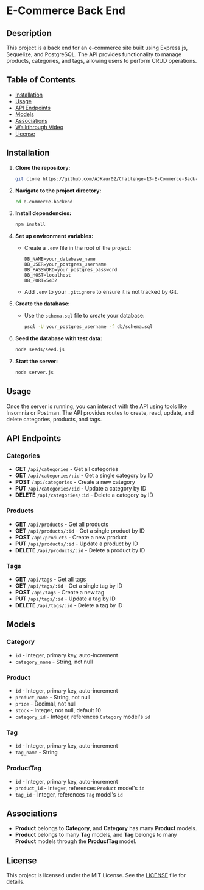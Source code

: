 # E-Commerce Back End

## Description

This project is a back end for an e-commerce site built using Express.js, Sequelize, and PostgreSQL. The API provides functionality to manage products, categories, and tags, allowing users to perform CRUD operations.

## Table of Contents

- [Installation](#installation)
- [Usage](#usage)
- [API Endpoints](#api-endpoints)
- [Models](#models)
- [Associations](#associations)
- [Walkthrough Video](#walkthrough-video)
- [License](#license)

## Installation

1. **Clone the repository:**
    ```bash
    git clone https://github.com/AJKaur02/Challenge-13-E-Commerce-Back-End
    ```

2. **Navigate to the project directory:**
    ```bash
    cd e-commerce-backend
    ```

3. **Install dependencies:**
    ```bash
    npm install
    ```

4. **Set up environment variables:**
    - Create a `.env` file in the root of the project:
      ```env
      DB_NAME=your_database_name
      DB_USER=your_postgres_username
      DB_PASSWORD=your_postgres_password
      DB_HOST=localhost
      DB_PORT=5432
      ```
    - Add `.env` to your `.gitignore` to ensure it is not tracked by Git.

5. **Create the database:**
    - Use the `schema.sql` file to create your database:
      ```bash
      psql -U your_postgres_username -f db/schema.sql
      ```

6. **Seed the database with test data:**
    ```bash
    node seeds/seed.js
    ```

7. **Start the server:**
    ```bash
    node server.js
    ```

## Usage

Once the server is running, you can interact with the API using tools like Insomnia or Postman. The API provides routes to create, read, update, and delete categories, products, and tags.

## API Endpoints

### Categories

- **GET** `/api/categories` - Get all categories
- **GET** `/api/categories/:id` - Get a single category by ID
- **POST** `/api/categories` - Create a new category
- **PUT** `/api/categories/:id` - Update a category by ID
- **DELETE** `/api/categories/:id` - Delete a category by ID

### Products

- **GET** `/api/products` - Get all products
- **GET** `/api/products/:id` - Get a single product by ID
- **POST** `/api/products` - Create a new product
- **PUT** `/api/products/:id` - Update a product by ID
- **DELETE** `/api/products/:id` - Delete a product by ID

### Tags

- **GET** `/api/tags` - Get all tags
- **GET** `/api/tags/:id` - Get a single tag by ID
- **POST** `/api/tags` - Create a new tag
- **PUT** `/api/tags/:id` - Update a tag by ID
- **DELETE** `/api/tags/:id` - Delete a tag by ID

## Models

### Category

- `id` - Integer, primary key, auto-increment
- `category_name` - String, not null

### Product

- `id` - Integer, primary key, auto-increment
- `product_name` - String, not null
- `price` - Decimal, not null
- `stock` - Integer, not null, default 10
- `category_id` - Integer, references `Category` model's `id`

### Tag

- `id` - Integer, primary key, auto-increment
- `tag_name` - String

### ProductTag

- `id` - Integer, primary key, auto-increment
- `product_id` - Integer, references `Product` model's `id`
- `tag_id` - Integer, references `Tag` model's `id`

## Associations

- **Product** belongs to **Category**, and **Category** has many **Product** models.
- **Product** belongs to many **Tag** models, and **Tag** belongs to many **Product** models through the **ProductTag** model.

## License

This project is licensed under the MIT License. See the [LICENSE](LICENSE) file for details.
